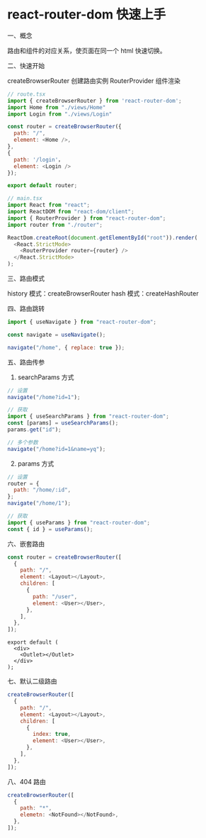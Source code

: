 # react-router-dom 快速上手

一、概念

路由和组件的对应关系，使页面在同一个 html 快速切换。

二、快速开始

createBrowserRouter 创建路由实例
RouterProvider 组件渲染

```js
// route.tsx
import { createBrowserRouter } from 'react-router-dom';
import Home from "./views/Home"
import Login from "./views/Login"

const router = createBrowserRouter({
  path: "/",
  element: <Home />,
},
{
  path: '/login'，
  element: <Login />
});

export default router;
```

```js
// main.tsx
import React from "react";
import ReactDOM from "react-dom/client";
import { RouterProvider } from "react-router-dom";
import router from "./router";

ReactDom.createRoot(document.getElementById("root")).render(
  <React.StrictMode>
    <RouterProvider router={router} />
  </React.StrictMode>
);
```

三、路由模式

history 模式：createBrowserRouter
hash 模式：createHashRouter

四、路由跳转

```js
import { useNavigate } from "react-router-dom";

const navigate = useNavigate();

navigate("/home", { replace: true });
```

五、路由传参

1. searchParams 方式

```js
// 设置
navigate("/home?id=1");

// 获取
import { useSearchParams } from "react-router-dom";
const [params] = useSearchParams();
params.get("id");
```

```js
// 多个参数
navigate("/home?id=1&name=yq");
```

2. params 方式

```js
// 设置
router = {
  path: "/home/:id",
};
navigate("/home/1");

// 获取
import { useParams } from "react-router-dom";
const { id } = useParams();
```

六、嵌套路由

```js
const router = createBrowserRouter([
  {
    path: "/",
    element: <Layout></Layout>,
    children: [
      {
        path: "/user",
        element: <User></User>,
      },
    ],
  },
]);
```

```tsx
export default (
  <div>
    <Outlet></Outlet>
  </div>
);
```

七、默认二级路由

```js
createBrowserRouter([
  {
    path: "/",
    element: <Layout></Layout>,
    children: [
      {
        index: true,
        element: <User></User>,
      },
    ],
  },
]);
```

八、404 路由

```js
createBrowserRouter([
  {
    path: "*",
    elemetn: <NotFound></NotFound>,
  },
]);
```
